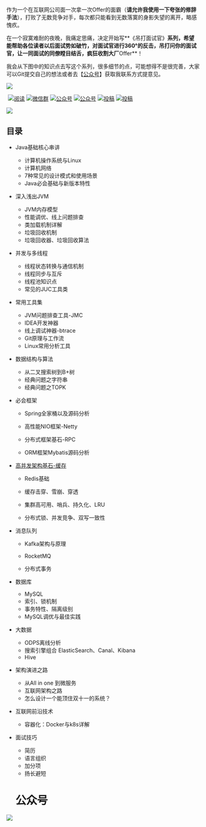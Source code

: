 作为一个在互联网公司面一次拿一次Offer的面霸（**请允许我使用一下夸张的修辞手法**），打败了无数竞争对手，每次都只能看到无数落寞的身影失望的离开，略感愧疚。

在一个寂寞难耐的夜晚，我痛定思痛，决定开始写**《吊打面试官》**系列，希望能帮助各位读者以后面试势如破竹，对面试官进行360°的反击，吊打问你的面试官，让一同面试的同僚瞠目结舌，疯狂收割大厂**Offer**！

我会从下图中的知识点去写这个系列，很多细节的点，可能想得不是很完善，大家可以Git提交自己的想法或者去【[公众号](#wx "二维码")】获取我联系方式提意见。

![](https://tva1.sinaimg.cn/large/006y8mN6ly1g8vfp4a1caj305k05kq3c.jpg)

​							[![阅读](https://camo.githubusercontent.com/83ab109d44f7f221c2af6d533ca61cdbf490ae53/68747470733a2f2f696d672e736869656c64732e696f2f62616467652fe99885e8afbb2d726561642d627269676874677265656e2e737667)](https://github.com/AobingJava/JavaFamily#yd) [![微信群](https://camo.githubusercontent.com/34c07976b5f830f4309e3ee24550e1deda518001/68747470733a2f2f696d672e736869656c64732e696f2f62616467652f636861742de5beaee4bfa1e7bea42d626c75652e737667)](https://github.com/AobingJava/JavaFamily#wx) [![公众号](https://camo.githubusercontent.com/094ebad202e9833b91eda19ad61f7dff2c90224e/68747470733a2f2f696d672e736869656c64732e696f2f62616467652f2545352538352541432545342542432539372545352538462542372d4a61766147756964652d6c69676874677265792e737667)](https://github.com/AobingJava/JavaFamily#wx) [![公众号](https://camo.githubusercontent.com/5c1d43305e392e35bc8c626d6c7c6b025e5b7c0e/68747470733a2f2f696d672e736869656c64732e696f2f62616467652f5044462d4a617661e99da2e8af95e7aa81e587bb2d696d706f7274616e742e737667)](https://github.com/AobingJava/JavaFamily#wx) [![投稿](https://camo.githubusercontent.com/96c7460022816d1685aa102a75ca2e65b47a1085/68747470733a2f2f696d672e736869656c64732e696f2f62616467652f737570706f72742de68a95e7a8bf2d637269746963616c2e737667)](https://github.com/AobingJava/JavaFamily#wx) [![投稿](https://camo.githubusercontent.com/27631efffe7c05e03623c67bcc18c4e99aebeb00/68747470733a2f2f696d672e736869656c64732e696f2f62616467652f4a6176612de99da2e8af95e68c87e58d972d696d706f7274616e74)](https://github.com/AobingJava/JavaFamily#wx)

![](https://tva1.sinaimg.cn/large/006y8mN6ly1g8vdvnnqz4j30u029349w.jpg)

## <a name="yd">目录</a>

- Java基础核心串讲
  - 计算机操作系统与Linux
  - 计算机网络
  - 7种常见的设计模式和使用场景
  - Java必会基础与新版本特性

- 深入浅出JVM

  - JVM内存模型
  - 性能调优、线上问题排查
  - 类加载机制详解
  - 垃圾回收机制
  - 垃圾回收器、垃圾回收算法

- 并发与多线程

  - 线程状态转换与通信机制
  - 线程同步与互斥
  - 线程池知识点
  - 常见的JUC工具类

- 常用工具集

  - JVM问题排查工具-JMC
  - IDEA开发神器
  - 线上调试神器-btrace
  - Git原理与工作流
  - Linux常用分析工具

- 数据结构与算法

  - 从二叉搜索树到B+树
  - 经典问题之字符串
  - 经典问题之TOPK

- 必会框架

  - Spring全家桶以及源码分析

  - 高性能NIO框架-Netty
  - 分布式框架基石-RPC
  - ORM框架Mybatis源码分析

- [高并发架构基石-缓存](https://github.com/AobingJava/JavaFamily/tree/master/docs/redis)

  - Redis基础

  - 缓存击穿、雪崩、穿透
  - 集群高可用、哨兵、持久化、LRU
  - 分布式锁、并发竞争、双写一致性

- 消息队列

  - Kafka架构与原理

  - RocketMQ
  - 分布式事务

- 数据库

  - MySQL
  - 索引、锁机制
  - 事务特性、隔离级别
  - MySQL调优与最佳实践

- 大数据

  - ODPS离线分析
  - 搜索引擎组合 ElasticSearch、Canal、Kibana
  - Hive

- 架构演进之路

  - 从All in one 到微服务
  - 互联网架构之路
  - 怎么设计一个能顶住双十一的系统？

- 互联网前沿技术

  - 容器化：Docker与k8s详解

- 面试技巧

  - 简历
  - 语言组织
  - 加分项
  - 扬长避短

  # <a name="wx">公众号</a>

![](https://tva1.sinaimg.cn/large/006y8mN6ly1g8p9gftfchj30p00dwjuj.jpg)